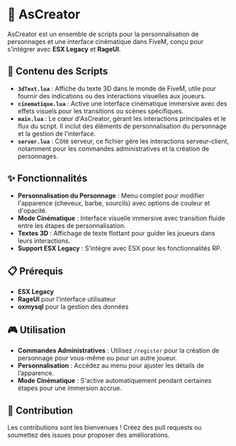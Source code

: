 # 🌟 AsCreator 

AsCreator est un ensemble de scripts pour la personnalisation de personnages et une interface cinématique dans FiveM, conçu pour s’intégrer avec **ESX Legacy** et **RageUI**.

## 📂 Contenu des Scripts

- **`3dText.lua`** : Affiche du texte 3D dans le monde de FiveM, utile pour fournir des indications ou des interactions visuelles aux joueurs.
- **`cinematique.lua`** : Active une interface cinématique immersive avec des effets visuels pour les transitions ou scènes spécifiques.
- **`main.lua`** : Le cœur d'AsCreator, gérant les interactions principales et le flux du script. Il inclut des éléments de personnalisation du personnage et la gestion de l’interface.
- **`server.lua`** : Côté serveur, ce fichier gère les interactions serveur-client, notamment pour les commandes administratives et la création de personnages.

## ✨ Fonctionnalités

- **Personnalisation du Personnage** : Menu complet pour modifier l'apparence (cheveux, barbe, sourcils) avec options de couleur et d'opacité.
- **Mode Cinématique** : Interface visuelle immersive avec transition fluide entre les étapes de personnalisation.
- **Textes 3D** : Affichage de texte flottant pour guider les joueurs dans leurs interactions.
- **Support ESX Legacy** : S’intègre avec ESX pour les fonctionnalités RP.

## 📋 Prérequis

- **ESX Legacy**
- **RageUI** pour l’interface utilisateur
- **oxmysql** pour la gestion des données


## 🎮 Utilisation

- **Commandes Administratives** : Utilisez `/register` pour la création de personnage pour vous-même ou pour un autre joueur.
- **Personnalisation** : Accédez au menu pour ajuster les détails de l’apparence.
- **Mode Cinématique** : S'active automatiquement pendant certaines étapes pour une immersion accrue.

## 🤝 Contribution

Les contributions sont les bienvenues ! Créez des pull requests ou soumettez des issues pour proposer des améliorations.

